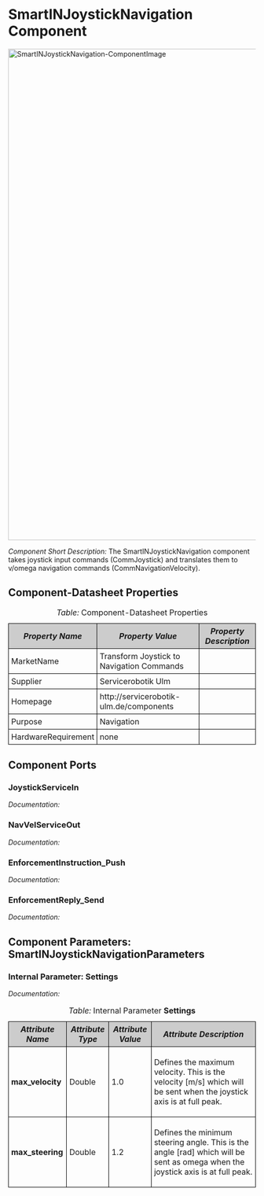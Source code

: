 <!--- This file is generated from the SmartINJoystickNavigation.componentDocumentation model --->
<!--- do not modify this file manually as it will by automatically overwritten by the code generator, modify the model instead and re-generate this file --->

# SmartINJoystickNavigation Component

<img src="model/SmartINJoystickNavigationComponentDefinition.jpg" alt="SmartINJoystickNavigation-ComponentImage" width="1000">

*Component Short Description:* The SmartINJoystickNavigation component takes joystick input commands (CommJoystick) and translates them to v/omega navigation commands (CommNavigationVelocity).


## Component-Datasheet Properties

<table style="border-collapse:collapse;">
<caption><i>Table:</i> Component-Datasheet Properties</caption>
<tr style="background-color:#ccc;">
<th style="border:1px solid black; padding: 5px;"><i>Property Name</i></th>
<th style="border:1px solid black; padding: 5px;"><i>Property Value</i></th>
<th style="border:1px solid black; padding: 5px;"><i>Property Description</i></th>
</tr>
<tr>
<td style="border:1px solid black; padding: 5px;">MarketName</td>
<td style="border:1px solid black; padding: 5px;">Transform Joystick to Navigation Commands</td>
<td style="border:1px solid black; padding: 5px;"></td>
</tr>
<tr>
<td style="border:1px solid black; padding: 5px;">Supplier</td>
<td style="border:1px solid black; padding: 5px;">Servicerobotik Ulm</td>
<td style="border:1px solid black; padding: 5px;"></td>
</tr>
<tr>
<td style="border:1px solid black; padding: 5px;">Homepage</td>
<td style="border:1px solid black; padding: 5px;">http://servicerobotik-ulm.de/components</td>
<td style="border:1px solid black; padding: 5px;"></td>
</tr>
<tr>
<td style="border:1px solid black; padding: 5px;">Purpose</td>
<td style="border:1px solid black; padding: 5px;">Navigation</td>
<td style="border:1px solid black; padding: 5px;"></td>
</tr>
<tr>
<td style="border:1px solid black; padding: 5px;">HardwareRequirement</td>
<td style="border:1px solid black; padding: 5px;">none</td>
<td style="border:1px solid black; padding: 5px;"></td>
</tr>
</table>

## Component Ports

### JoystickServiceIn

*Documentation:*


### NavVelServiceOut

*Documentation:*


### EnforcementInstruction_Push

*Documentation:*


### EnforcementReply_Send

*Documentation:*




## Component Parameters: SmartINJoystickNavigationParameters

### Internal Parameter: Settings

*Documentation:*

<table style="border-collapse:collapse;">
<caption><i>Table:</i> Internal Parameter <b>Settings</b></caption>
<tr style="background-color:#ccc;">
<th style="border:1px solid black; padding: 5px;"><i>Attribute Name</i></th>
<th style="border:1px solid black; padding: 5px;"><i>Attribute Type</i></th>
<th style="border:1px solid black; padding: 5px;"><i>Attribute Value</i></th>
<th style="border:1px solid black; padding: 5px;"><i>Attribute Description</i></th>
</tr>
<tr>
<td style="border:1px solid black; padding: 5px;"><b>max_velocity</b></td>
<td style="border:1px solid black; padding: 5px;">Double</td>
<td style="border:1px solid black; padding: 5px;">1.0</td>
<td style="border:1px solid black; padding: 5px;"><p>Defines the maximum velocity. This is the velocity [m/s] which will be sent when the joystick axis is at full peak.
</p></td>
</tr>
<tr>
<td style="border:1px solid black; padding: 5px;"><b>max_steering</b></td>
<td style="border:1px solid black; padding: 5px;">Double</td>
<td style="border:1px solid black; padding: 5px;">1.2</td>
<td style="border:1px solid black; padding: 5px;"><p>Defines the minimum steering angle. This is the angle [rad] which will be sent as omega when the joystick axis is at full peak.
</p></td>
</tr>
</table>

